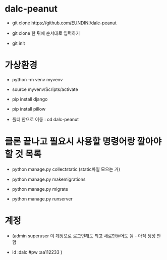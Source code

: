 # dalc-peanut

* git clone https://github.com/EUNDINI/dalc-peanut

* git clone 한 뒤에 순서대로 입력하기

* git init




# 가상환경 

* python -m venv myvenv      
* source myvenv/Scripts/activate

* pip install django  
* pip install pillow 

* 폴더 안으로 이동 : cd dalc-peanut

# 클론 끝나고 필요시 사용할 명령어랑 깔아야 할 것 목록

* python manage.py collectstatic (static파일 모으는 거)

* python manage.py makemigrations

* python manage.py migrate

* python manage.py runserver

# 계정
* (admin superuser 이 계정으로 로그인해도 되고 새로만들어도 됨 - 아직 생성 안 함

* id :dalc  #pw :aa112233    )

